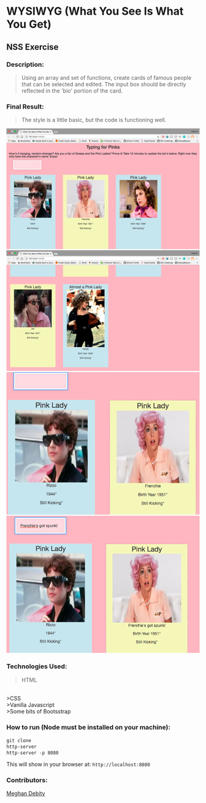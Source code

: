 # WYSIWYG (What You See Is What You Get)
## NSS Exercise 

### Description:
> Using an array and set of functions, create cards of famous people that can be selected and edited. The input box should be directly reflected in the 'bio' portion of the card.   



### Final Result:
>  The style is a little basic, but the code is functioning well. 


![Top of Page Screenshot](https://raw.githubusercontent.com/Megraohoh/wysiwygWYSIWYG/wysiwyg/screenshots/WYSIWYG%20top%20of%20page.png)
![Bottom of Page Screenshot](https://raw.githubusercontent.com/Megraohoh/wysiwygWYSIWYG/wysiwyg/screenshots/WYSIWYG%20bottom%20of%20page.png)
![Selected Card Screenshot](https://raw.githubusercontent.com/Megraohoh/wysiwygWYSIWYG/wysiwyg/screenshots/WYSIWYG%20selected%20card.png)
![Editing Bio Screenshot](https://raw.githubusercontent.com/Megraohoh/wysiwygWYSIWYG/wysiwyg/screenshots/WYSIWYG%20editing%20bio.png)

### Technologies Used:
>HTML
<br>
>CSS
<br>
>Vanilla Javascript
<br>
>Some bits of Bootsstrap

### How to run (Node must be installed on your machine):
```
git clone 
http-server 
http-server -p 8080
```

This will show in your browser at:
`http://localhost:8080`

### Contributors:
[Meghan Debity](https://github.com/Megraohoh)